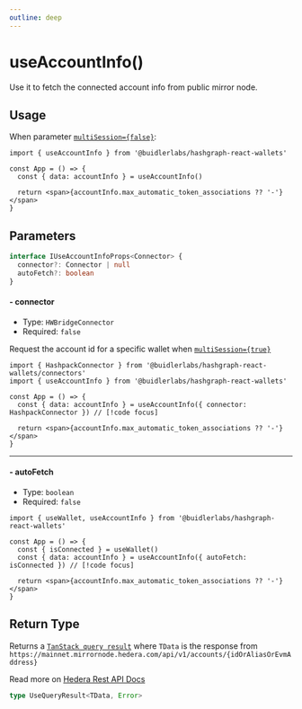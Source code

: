 ```yaml
---
outline: deep
---
```


# useAccountInfo()

Use it to fetch the connected account info from public mirror node.

## Usage

When parameter [`multiSession={false}`](/configuration.html#%F0%9F%94%80-multisession):

```tsx
import { useAccountInfo } from '@buidlerlabs/hashgraph-react-wallets'

const App = () => {
  const { data: accountInfo } = useAccountInfo()

  return <span>{accountInfo.max_automatic_token_associations ?? '-'}</span>
}
```

## Parameters

```ts
interface IUseAccountInfoProps<Connector> {
  connector?: Connector | null
  autoFetch?: boolean
}
```

#### - connector

- Type: `HWBridgeConnector`
- Required: `false`

Request the account id for a specific wallet when [`multiSession={true}`](/configuration.html#%F0%9F%94%80-multisession)

```tsx
import { HashpackConnector } from '@buidlerlabs/hashgraph-react-wallets/connectors'
import { useAccountInfo } from '@buidlerlabs/hashgraph-react-wallets'

const App = () => {
  const { data: accountInfo } = useAccountInfo({ connector: HashpackConnector }) // [!code focus]

  return <span>{accountInfo.max_automatic_token_associations ?? '-'}</span>
}
```

---

#### - autoFetch

- Type: `boolean`
- Required: `false`

```tsx
import { useWallet, useAccountInfo } from '@buidlerlabs/hashgraph-react-wallets'

const App = () => {
  const { isConnected } = useWallet()
  const { data: accountInfo } = useAccountInfo({ autoFetch: isConnected }) // [!code focus]

  return <span>{accountInfo.max_automatic_token_associations ?? '-'}</span>
}
```

## Return Type

Returns a [`TanStack query result`](https://tanstack.com/query/v4/docs/framework/react/reference/useQuery) where `TData` is the response from `https://mainnet.mirrornode.hedera.com/api/v1/accounts/{idOrAliasOrEvmAddress}`

Read more on [Hedera Rest API Docs](https://docs.hedera.com/hedera/sdks-and-apis/rest-api#api-v1-accounts-idoraliasorevmaddress)

```ts
type UseQueryResult<TData, Error>
```
